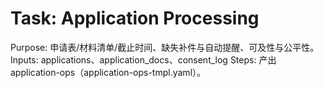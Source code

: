 # Task: Application Processing

Purpose: 申请表/材料清单/截止时间、缺失补件与自动提醒、可及性与公平性。
Inputs: applications、application_docs、consent_log
Steps: 产出 application-ops（application-ops-tmpl.yaml）。

